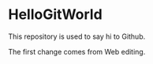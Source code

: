HelloGitWorld
=============

This repository is used to say hi to Github.

The first change comes from Web editing.
